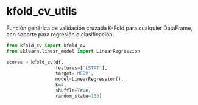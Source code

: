 # kfold_cv_utils

Función genérica de validación cruzada K-Fold para cualquier DataFrame,
con soporte para regresión o clasificación.

```python
from kfold_cv import kfold_cv
from sklearn.linear_model import LinearRegression

scores = kfold_cv(df,
                  features=['LSTAT'],
                  target='MEDV',
                  model=LinearRegression(),
                  k=4,
                  shuffle=True,
                  random_state=103)
